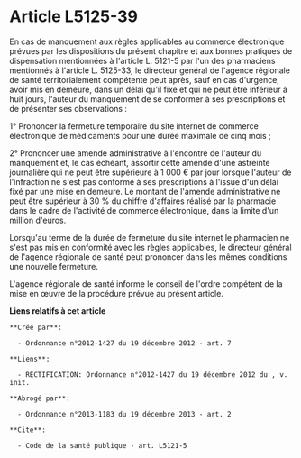 # Article L5125-39

En cas de manquement aux règles applicables au commerce électronique prévues par les dispositions du présent chapitre et aux
bonnes pratiques de dispensation mentionnées à l'article L. 5121-5 par l'un des pharmaciens mentionnés à l'article L.
5125-33, le directeur général de l'agence régionale de santé territorialement compétente peut après, sauf en cas d'urgence,
avoir mis en demeure, dans un délai qu'il fixe et qui ne peut être inférieur à huit jours, l'auteur du manquement de se
conformer à ses prescriptions et de présenter ses observations : 

1° Prononcer la fermeture temporaire du site internet de commerce électronique de médicaments pour une durée maximale de cinq
mois ; 

2° Prononcer une amende administrative à l'encontre de l'auteur du manquement et, le cas échéant, assortir cette amende d'une
astreinte journalière qui ne peut être supérieure à 1 000 € par jour lorsque l'auteur de l'infraction ne s'est pas conformé à
ses prescriptions à l'issue d'un délai fixé par une mise en demeure. Le montant de l'amende administrative ne peut être
supérieur à 30 % du chiffre d'affaires réalisé par la pharmacie dans le cadre de l'activité de commerce électronique, dans la
limite d'un million d'euros. 

Lorsqu'au terme de la durée de fermeture du site internet le pharmacien ne s'est pas mis en conformité avec les règles
applicables, le directeur général de l'agence régionale de santé peut prononcer dans les mêmes conditions une nouvelle
fermeture. 

L'agence régionale de santé informe le conseil de l'ordre compétent de la mise en œuvre de la procédure prévue au présent
article.

**Liens relatifs à cet article**

	**Créé par**:

	  - Ordonnance n°2012-1427 du 19 décembre 2012 - art. 7

	**Liens**:

	  - RECTIFICATION: Ordonnance n°2012-1427 du 19 décembre 2012 du , v. init.

	**Abrogé par**:

	  - Ordonnance n°2013-1183 du 19 décembre 2013 - art. 2

	**Cite**:

	  - Code de la santé publique - art. L5121-5
